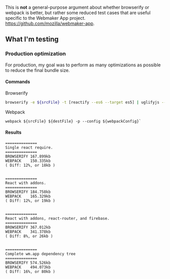 This is **not** a general-purpose argument about whether browserify or webpack is better, but rather some reduced test cases that are useful specific to the Webmaker App project. https://github.com/mozilla/webmaker-app.

## What I'm testing

### Production optimization

For production, my goal was to perform as many optimizations as possible to reduce the final bundle size.

#### Commands

Browserify
```bash
browserify -e ${srcFile} -t [reactify --es6 --target es5] | uglifyjs --compress --mangle > ${destFile}
```

Webpack
```
webpack ${srcFile} ${destFile} -p --config ${webpackConfig}`
```

#### Results
```
==============
Single react require.
==============
BROWSERIFY 167.899kb
WEBPACK    150.335kb
( Diff: 12%, or 18kb )


==============
React with addons.
==============
BROWSERIFY 184.758kb
WEBPACK    165.329kb
( Diff: 12%, or 19kb )


==============
React with addons, react-router, and firebase.
==============
BROWSERIFY 367.012kb
WEBPACK    341.378kb
( Diff: 8%, or 26kb )


==============
Complete wm.app dependency tree
==============
BROWSERIFY 574.526kb
WEBPACK    494.073kb
( Diff: 16%, or 80kb )
```
